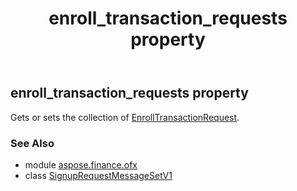 ﻿---
title: enroll_transaction_requests property
second_title: Aspose.Finance for Python via .NET API References
description: 
type: docs
weight: 80
url: /python-net/aspose.finance.ofx/signuprequestmessagesetv1/enroll_transaction_requests/
is_root: false
---

## enroll_transaction_requests property


Gets or sets the collection of [EnrollTransactionRequest](/finance/python-net/aspose.finance.ofx.signup/enrolltransactionrequest).

### See Also
* module [aspose.finance.ofx](../../)
* class [SignupRequestMessageSetV1](/finance/python-net/aspose.finance.ofx/signuprequestmessagesetv1)
